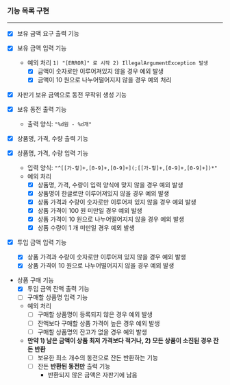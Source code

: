 ### 기능 목록 구현
***
- [X] 보유 금액 요구 출력 기능
- [X] 보유 금액 입력 기능
  - 예외 처리 `1) "[ERROR]" 로 시작 2) IllegalArgumentException 발생`
    - [X] 금액이 숫자로만 이루어져있지 않을 경우 예외 발생
    - [X] 금액이 10 원으로 나누어떨어지지 않을 경우 예외 처리

- [X] 자판기 보유 금액으로 동전 무작위 생성 기능

- [x] 보유 동전 출력 기능
  - 출력 양식: `"%d원 - %d개"`

- [X] 상품명, 가격, 수량 출력 기능
- [X] 상품명, 가격, 수량 입력 기능
  - 입력 양식: `"^[[가-힣]+,[0-9]+,[0-9]+](;[[가-힣]+,[0-9]+,[0-9]+])*"`
  - 예외 처리
    - [X] 상품명, 가격, 수량이 입력 양식에 맞지 않을 경우 예외 발생
    - [X] 상품명이 한글로만 이루어져있지 않을 경우 예외 발생
    - [X] 상품 가격과 수량이 숫자로만 이루어져 있지 않을 경우 예외 발생
    - [X] 상품 가격이 100 원 미만일 경우 예외 발생
    - [X] 상품 가격이 10 원으로 나누어떨어지지 않을 경우 예외 발생
    - [X] 상품 수량이 1 개 미만일 경우 예외 발생

- [X] 투입 금액 입력 기능
  - [X] 상품 가격과 수량이 숫자로만 이루어져 있지 않을 경우 예외 발생
  - [X] 상품 가격이 10 원으로 나누어떨어지지 않을 경우 예외 발생

- 상품 구매 기능
  - [X] 투입 금액 잔액 출력 기능
  - [ ] 구매할 상품명 입력 기능
  - 예외 처리
    - [ ] 구매할 상품명이 등록되지 않은 경우 예외 발생
    - [ ] 잔액보다 구매할 상품 가격이 높은 경우 예외 발생
    - [ ] 구매할 상품명의 잔고가 없을 경우 예외 발생
  - **만약 1) 남은 금액이 상품 최저 가격보다 적거나, 2) 모든 상품이 소진된 경우 잔돈 반환**
    - [ ] 보유한 최소 개수의 동전으로 잔돈 반환하는 기능
    - [ ] 잔돈 **반환된 동전만** 출력 기능
      - 반환되지 않은 금액은 자판기에 남음
  